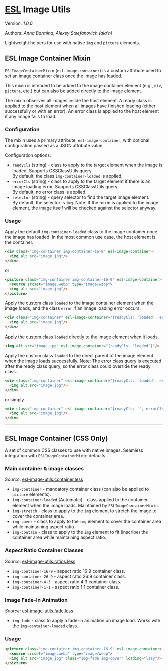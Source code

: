 # [ESL](../../../) Image Utils

Version: *1.0.0*

Authors: *Anna Barmina*, *Alexey Stsefanovich (ala'n)*

<a name="intro"></a>

Lightweight helpers for use with native `img` and `picture` elements.

## ESL Image Container Mixin

`ESLImageContainerMixin` (`esl-image-container`) is a custom attribute used to set an image container class once the image has loaded.

This mixin is intended to be added to the image container element (e.g., `div`, `picture`, etc.) but can also be added directly to the image element.

The mixin observes all images inside the host element.
A ready class is applied to the host element when all images have finished loading (either successfully or with an error).
An error class is applied to the host element if any image fails to load.

### Configuration

The mixin uses a primary attribute, `esl-image-container`, with optional configuration passed as a JSON attribute value.

Configuration options:
- `readyCls` (string) - class to apply to the target element when the image is loaded. Supports CSSClassUtils query.  
    By default, the class `img-container-loaded` is applied.
- `errorCls` (string) - class to apply to the target element if there is an image loading error. Supports CSSClassUtils query.  
    By default, no error class is applied.
- `selector` (string) - query selector to find the target image element.  
    By default, the selector is `img`.
    Note: If the mixin is applied to the image element, the image itself will be checked against the selector anyway.

### Usage

Apply the default `img-container-loaded` class to the image container once the image has loaded.
In the most common use case, the host element is the container.
```html
<div class="img-container img-container-16-9" esl-image-container>
  <img alt src="image.jpg"/>
</div>
```
or
```html
<picture class="img-container img-container-16-9" esl-image-container>
  <source srcset="image.webp" type="image/webp">
  <img alt src="image.jpg"/>
</picture>
```

Apply the custom class `loaded` to the image container element when the image loads, and the class `error` if an image loading error occurs.
```html
<div class="img-container" esl-image-container="{readyCls: 'loaded', errorCls: 'error'}">
  <img alt src="image.jpg"/>
</div>
```

Apply the custom class `loaded` directly to the image element when it loads.
```html
<img alt src="image.jpg" esl-image-container="{readyCls: 'loaded'}"/>
```

Apply the custom class `loaded` to the direct parent of the image element when the image loads successfully.
Note: The error class query is executed after the ready class query, so the error class could override the ready class.
```html
<div class="img-container" esl-image-container="{readyCls: 'loaded', errorCls: '!loaded'}">
  <img alt src="image.jpg"/>
</div>
```
or simply
```html
<div class="img-container" esl-image-container="{readyCls: '', errorCls: '!loaded'}">
  <img alt src="image.jpg"/>
</div>
```

---

## ESL Image Container (CSS Only)

A set of common CSS classes to use with native images. Seamless integration with `ESLImageContainerMixin` defaults. 

### Main container & image classes
_Source_: [esl-image-utils.container.less](./core/esl-image-utils.container.less)

- `img-container` - mandatory container class (can also be applied to `picture` elements).
- `img-container-loaded` (Automatic) - class applied to the container element when the image loads. Maintained by `ESLImageContainerMixin`.
- `img-stretch` - class to apply to the `img` element to stretch the image to cover the container area.
- `img-cover` - class to apply to the `img` element to cover the container area while maintaining aspect ratio.
- `img-contain` - class to apply to the `img` element to fit (inscribe) the container area while maintaining aspect ratio.

### Aspect Ratio Container Classes
_Source_: [esl-image-utils.ratios.less](./core/esl-image-utils.ratios.less)

  - `img-container-16-9` - aspect ratio 16:9 container class.
  - `img-container-26-9` - aspect ratio 26:9 container class.
  - `img-container-4-3` - aspect ratio 4:3 container class.
  - `img-container-1-1` - aspect ratio 1:1 container class.

### Image Fade-In Animation
_Source_: [esl-image-utils.fade.less](./core/esl-image-utils.fade.less)

- `img-fade` - class to apply a fade-in animation on image load. Works with the `img-container-loaded` class.

### Usage
```html
<picture class="img-container img-container-16-9" esl-image-container>
  <source srcset="image.webp" type="image/webp">
  <img alt src="image.jpg" class="img-fade img-cover" loading="lazy"/>
</picture>
```
